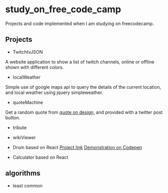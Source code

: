 # study_on_free_code_camp
Projects and code implemented when I am studying on freecodecamp.
## Projects
* TwitchtvJSON

A website application to show a list of twitch channels, online or offline shown with different colors.

* localWeather

Simple use of google maps api to query the details of the current location, and local weather using jquery simpleweather.

* quoteMachine

Get a random quote from [quote on design](https://quotesondesign.com), and provided with a twitter post button.

* tribute

* wikiViewer

* Drum based on React
[Project link](https://github.com/piecesofreg09/study_on_free_code_camp/tree/master/drum_reactredux)
[Demonstration on Codepen](https://codepen.io/piecesofreg09/full/rNVLvvz)

* Calculator based on React


## algorithms
* least common
